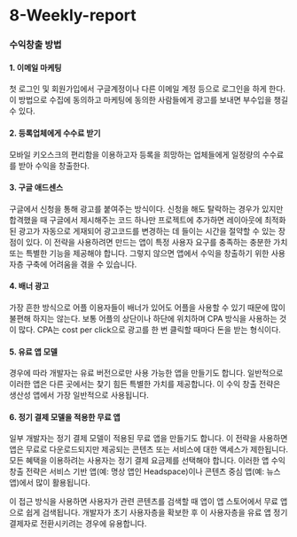 # 8-Weekly-report

### 수익창출 방법

#### 1. 이메일 마케팅
첫 로그인 및 회원가입에서 구글계정이나 다른 이메일 계정 등으로 로그인을 하게 한다.
이 방법으로 수집에 동의하고 마케팅에 동의한 사람들에게 광고를 보내면 부수입을 챙길 수 있다.

#### 2. 등록업체에게 수수료 받기
모바일 키오스크의 편리함을 이용하고자 등록을 희망하는 업체들에게 일정량의 수수료를 받아 수익을 창출한다.

#### 3. 구글 애드센스
구글에서 신청을 통해 광고를 붙여주는 방식이다.
신청을 해도 탈락하는 경우가 있지만 합격했을 때 구글에서 제시해주는 코드 하나만 프로젝트에 추가하면 레이아웃에 최적화된 광고가 자동으로 게재되어 광고코드를 변경하는 데 들이는 시간을 절약할 수 있는 장점이 있다.
이 전략을 사용하려면 만드는 앱이 특정 사용자 요구를 충족하는 충분한 가치 또는 특별한 기능을 제공해야 합니다. 그렇지 않으면 앱에서 수익을 창출하기 위한 사용자층 구축에 어려움을 겪을 수 있습니다.

#### 4. 배너 광고
가장 흔한 방식으로 어플 이용자들이 배너가 있어도 어플을 사용할 수 있기 때문에 많이 불편해 하지는 않는다. 
보통 어플의 상단이나 하단에  위치하며 CPA 방식을 사용하는 것이 많다. CPA는 cost per click으로  광고를 한 번 클릭할 때마다 돈을 받는 형식이다.

#### 5. 유료 앱 모델
경우에 따라 개발자는 유료 버전으로만 사용 가능한 앱을 만들기도 합니다. 일반적으로 이러한 앱은 다른 곳에서는 찾기 힘든 특별한 가치를 제공합니다. 이 수익 창출 전략은 생산성 앱에서 가장 일반적으로 사용됩니다.

#### 6. 정기 결제 모델을 적용한 무료 앱
일부 개발자는 정기 결제 모델이 적용된 무료 앱을 만들기도 합니다. 이 전략을 사용하면 앱은 무료로 다운로드되지만 제공되는 콘텐츠 또는 서비스에 대한 액세스가 제한됩니다. 모든 혜택을 이용하려는 사용자는 정기 결제 요금제를 선택해야 합니다. 이러한 앱 수익 창출 전략은 서비스 기반 앱(예: 명상 앱인 Headspace)이나 콘텐츠 중심 앱(예: 뉴스 앱)에서 많이 활용됩니다.

이 접근 방식을 사용하면 사용자가 관련 콘텐츠를 검색할 때 앱이 앱 스토어에서 무료 앱으로 쉽게 검색됩니다. 개발자가 초기 사용자층을 확보한 후 이 사용자층을 유료 앱 정기 결제자로 전환시키려는 경우에 유용합니다.
